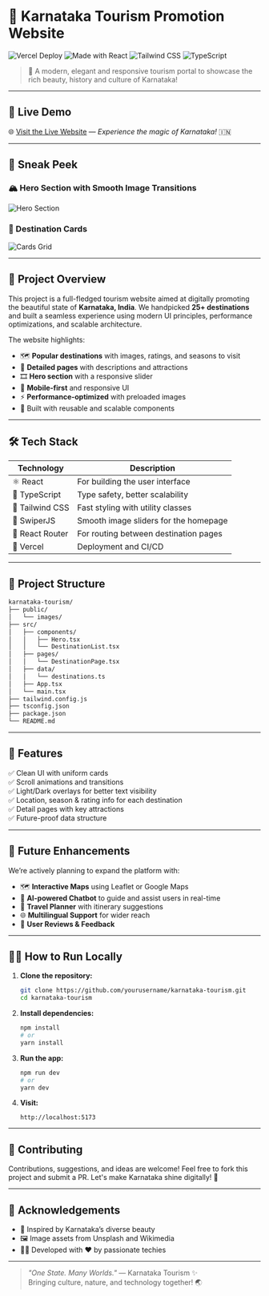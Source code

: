 # 🌄 Karnataka Tourism Promotion Website

![Vercel Deploy](https://img.shields.io/badge/Live%20on-Vercel-000?style=for-the-badge&logo=vercel)
![Made with React](https://img.shields.io/badge/Made%20with-React-blue?style=for-the-badge&logo=react)
![Tailwind CSS](https://img.shields.io/badge/Styled%20with-TailwindCSS-38bdf8?style=for-the-badge&logo=tailwindcss)
![TypeScript](https://img.shields.io/badge/Coded%20in-TypeScript-3178c6?style=for-the-badge&logo=typescript)

> 🚀 A modern, elegant and responsive tourism portal to showcase the rich beauty, history and culture of Karnataka!

---

## 📌 Live Demo

🌐 [Visit the Live Website]([https://your-karnataka-tourism.vercel.app](https://tourism-website-eight-rho.vercel.app/)) — *Experience the magic of Karnataka!* 🇮🇳

---

## 📸 Sneak Peek

### 🏔️ Hero Section with Smooth Image Transitions
![Hero Section](https://your-cdn-link/hero-preview.png)

### 📍 Destination Cards
![Cards Grid](https://your-cdn-link/cards-preview.png)

---

## 🧭 Project Overview

This project is a full-fledged tourism website aimed at digitally promoting the beautiful state of **Karnataka, India**. We handpicked **25+ destinations** and built a seamless experience using modern UI principles, performance optimizations, and scalable architecture.

The website highlights:
- 🗺️ **Popular destinations** with images, ratings, and seasons to visit
- 📖 **Detailed pages** with descriptions and attractions
- 🎞️ **Hero section** with a responsive slider
- 📱 **Mobile-first** and responsive UI
- ⚡ **Performance-optimized** with preloaded images
- 🧩 Built with reusable and scalable components

---

## 🛠 Tech Stack

| Technology     | Description                                   |
|----------------|-----------------------------------------------|
| ⚛️ React       | For building the user interface               |
| 🧠 TypeScript   | Type safety, better scalability               |
| 🎨 Tailwind CSS| Fast styling with utility classes             |
| 🔁 SwiperJS     | Smooth image sliders for the homepage         |
| 🔗 React Router| For routing between destination pages         |
| 🚀 Vercel       | Deployment and CI/CD                         |

---

## 📂 Project Structure

```bash
karnataka-tourism/
├── public/
│   └── images/
├── src/
│   ├── components/
│   │   ├── Hero.tsx
│   │   └── DestinationList.tsx
│   ├── pages/
│   │   └── DestinationPage.tsx
│   ├── data/
│   │   └── destinations.ts
│   ├── App.tsx
│   └── main.tsx
├── tailwind.config.js
├── tsconfig.json
├── package.json
└── README.md
```

---

## 🧪 Features

✅ Clean UI with uniform cards  
✅ Scroll animations and transitions  
✅ Light/Dark overlays for better text visibility  
✅ Location, season & rating info for each destination  
✅ Detail pages with key attractions  
✅ Future-proof data structure

---

## 🔮 Future Enhancements

We’re actively planning to expand the platform with:

- 🗺️ **Interactive Maps** using Leaflet or Google Maps
- 🤖 **AI-powered Chatbot** to guide and assist users in real-time
- 🧳 **Travel Planner** with itinerary suggestions
- 🌐 **Multilingual Support** for wider reach
- 📝 **User Reviews & Feedback**

---

## 🧑‍💻 How to Run Locally

1. **Clone the repository:**
   ```bash
   git clone https://github.com/yourusername/karnataka-tourism.git
   cd karnataka-tourism
   ```

2. **Install dependencies:**
   ```bash
   npm install
   # or
   yarn install
   ```

3. **Run the app:**
   ```bash
   npm run dev
   # or
   yarn dev
   ```

4. **Visit:**
   ```
   http://localhost:5173
   ```

---

## 🤝 Contributing

Contributions, suggestions, and ideas are welcome! Feel free to fork this project and submit a PR. Let's make Karnataka shine digitally! 💛


---

## 🙌 Acknowledgements

- 🙏 Inspired by Karnataka’s diverse beauty
- 🖼️ Image assets from Unsplash and Wikimedia
- 👨‍💻 Developed with ❤️ by passionate techies

---

> *"One State. Many Worlds."* — Karnataka Tourism ✨  
> Bringing culture, nature, and technology together! 🌏
